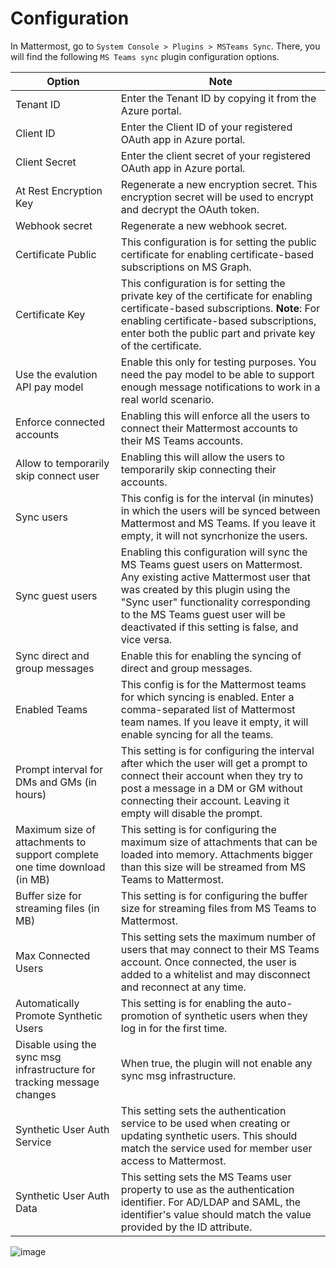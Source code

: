# Configuration
In Mattermost, go to `System Console > Plugins > MSTeams Sync`. There, you will find the following `MS Teams sync` plugin configuration options.

|Option|Note|
|---|---|
Tenant ID | Enter the Tenant ID by copying it from the Azure portal.
Client ID | Enter the Client ID of your registered OAuth app in Azure portal.
Client Secret | Enter the client secret of your registered OAuth app in Azure portal.
At Rest Encryption Key | Regenerate a new encryption secret. This encryption secret will be used to encrypt and decrypt the OAuth token.
Webhook secret | Regenerate a new webhook secret.
Certificate Public | This configuration is for setting the public certificate for enabling certificate-based subscriptions on MS Graph.  
Certificate Key | This configuration is for setting the private key of the certificate for enabling certificate-based subscriptions. **Note**: For enabling certificate-based subscriptions, enter both the public part and private key of the certificate.
Use the evalution API pay model | Enable this only for testing purposes. You need the pay model to be able to support enough message notifications to work in a real world scenario.
Enforce connected accounts | Enabling this will enforce all the users to connect their Mattermost accounts to their MS Teams accounts.
Allow to temporarily skip connect user | Enabling this will allow the users to temporarily skip connecting their accounts.
Sync users | This config is for the interval (in minutes) in which the users will be synced between Mattermost and MS Teams. If you leave it empty, it will not syncrhonize the users.
Sync guest users | Enabling this configuration will sync the MS Teams guest users on Mattermost. Any existing active Mattermost user that was created by this plugin using the "Sync user" functionality corresponding to the MS Teams guest user will be deactivated if this setting is false, and vice versa.
Sync direct and group messages | Enable this for enabling the syncing of direct and group messages.
Enabled Teams | This config is for the Mattermost teams for which syncing is enabled. Enter a comma-separated list of Mattermost team names. If you leave it empty, it will enable syncing for all the teams.
Prompt interval for DMs and GMs (in hours) | This setting is for configuring the interval after which the user will get a prompt to connect their account when they try to post a message in a DM or GM without connecting their account. Leaving it empty will disable the prompt.
Maximum size of attachments to support complete one time download (in MB) | This setting is for configuring the maximum size of attachments that can be loaded into memory. Attachments bigger than this size will be streamed from MS Teams to Mattermost.
Buffer size for streaming files (in MB) | This setting is for configuring the buffer size for streaming files from MS Teams to Mattermost.
Max Connected Users | This setting sets the maximum number of users that may connect to their MS Teams account. Once connected, the user is added to a whitelist and may disconnect and reconnect at any time.
Automatically Promote Synthetic Users | This setting is for enabling the auto-promotion of synthetic users when they log in for the first time.
Disable using the sync msg infrastructure for tracking message changes | When true, the plugin will not enable any sync msg infrastructure.
Synthetic User Auth Service | This setting sets the authentication service to be used when creating or updating synthetic users. This should match the service used for member user access to Mattermost.
Synthetic User Auth Data | This setting sets the MS Teams user property to use as the authentication identifier. For AD/LDAP and SAML, the identifier's value should match the value provided by the ID attribute.

![image](https://github.com/mattermost/mattermost-plugin-msteams-sync/assets/100013900/9f0f4f29-f9a2-433b-b90c-444e292ca221)

